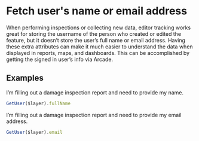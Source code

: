 # Fetch user's name or email address

When performing inspections or collecting new data, editor tracking works great for storing the username of the person who created or edited the feature, but it doesn’t store the user’s full name or email address. Having these extra attributes can make it much easier to understand the data when displayed in reports, maps, and dashboards. This can be accomplished by getting the signed in user’s info via Arcade.

## Examples

I’m filling out a damage inspection report and need to provide my name.

```js
GetUser($layer).fullName
```

I’m filling out a damage inspection report and need to provide my email address.

```js
GetUser($layer).email
```